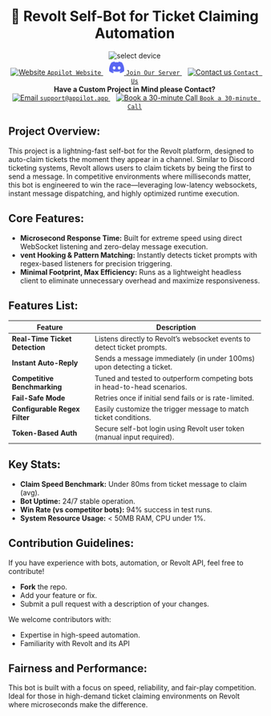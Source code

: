<h1 align="center">🤖 Revolt Self-Bot for Ticket Claiming Automation</h1>

<div align="center">
  <img
    src="https://github.com/user-attachments/assets/d200549d-7613-446f-a43b-19a4117ca360"
    alt="select device"
    width="600px"
  />
</div>


<div align="center">
  <a href="https://appilot.app/">
    <img
      alt="Website"
      width="25px"
      src="https://github.com/user-attachments/assets/8e5f3af3-b098-4c1d-980d-df9aebc680d0"
    />
    <code>Appilot Website</code>
  </a>
  &nbsp;&nbsp;
  <a href="https://discord.gg/3CZ5muJdF2">
    <img
      alt="Join Our Server"
      width="30px"
      src="https://github.com/Zeeshanahmad4/RealEstateMate-WhatsApp-Group-Management-Bot/blob/main/discord-icon-svgrepo-com.svg"
    />
    <code>Join Our Server</code>
  </a>
  &nbsp;&nbsp;
  <a href="https://t.me/devpilot1">
    <img
      alt="Contact us"
      width="30px"
      src="https://edent.github.io/SuperTinyIcons/images/svg/telegram.svg"
    />
    <code>Contact Us</code>
  </a>
</div>

<div align="center">
<strong> Have a Custom Project in Mind please Contact?</strong>

<div align="center">
  <a href="mailto:support@appilot.app">
  <img
    alt="Email"
    width="30px"
    src="https://github.com/user-attachments/assets/91c8d428-32b7-4be0-91fa-2e42c902b5b8"
  />
  <code>support@appilot.app</code>
</a>
  &nbsp;&nbsp;
  <a href="https://cal.com/app-pilot-m8i8oo/30min">
  <img
    alt="Book a 30-minute Call"
    width="30px"
    src="https://github.com/user-attachments/assets/cd3e5c7b-3e4e-4bb3-b242-bcc20ee78f13"
  />
  <code>Book a 30-minute Call</code>
</a>
<span>

<div align="left">

## Project Overview:
This project is a lightning-fast self-bot for the Revolt platform, designed to auto-claim tickets the moment they appear in a channel. Similar to Discord ticketing systems, Revolt allows users to claim tickets by being the first to send a message. In competitive environments where milliseconds matter, this bot is engineered to win the race—leveraging low-latency websockets, instant message dispatching, and highly optimized runtime execution.


## Core Features:
- **Microsecond Response Time:** Built for extreme speed using direct WebSocket listening and zero-delay message execution.
- **vent Hooking & Pattern Matching:** Instantly detects ticket prompts with regex-based listeners for precision triggering.
- **Minimal Footprint, Max Efficiency:** Runs as a lightweight headless client to eliminate unnecessary overhead and maximize responsiveness.

## Features List:

| Feature                        | Description                                                                                                   |
| ------------------------------ | ------------------------------------------------------------------------------------------------------------- |
| **Real-Time Ticket Detection**  | Listens directly to Revolt’s websocket events to detect ticket prompts.            |
| **Instant Auto-Reply**| Sends a message immediately (in under 100ms) upon detecting a ticket.                        |
| **Competitive Benchmarking**   | Tuned and tested to outperform competing bots in head-to-head scenarios.            |
| **Fail-Safe Mode**         | Retries once if initial send fails or is rate-limited.                                  |
| **Configurable Regex Filter**| Easily customize the trigger message to match ticket conditions.                      |
| **Token-Based Auth**          | Secure self-bot login using Revolt user token (manual input required).               |

## Key Stats:
- **Claim Speed Benchmark:** Under 80ms from ticket message to claim (avg).
- **Bot Uptime:** 24/7 stable operation.
- **Win Rate (vs competitor bots):** 94% success in test runs.
- **System Resource Usage:** < 50MB RAM, CPU under 1%.

## Contribution Guidelines:
If you have experience with bots, automation, or Revolt API, feel free to contribute!
- **Fork** the repo.
- Add your feature or fix.
- Submit a pull request with a description of your changes.

We welcome contributors with:
- Expertise in high-speed automation.
- Familiarity with Revolt and its API


## Fairness and Performance:
This bot is built with a focus on speed, reliability, and fair-play competition. Ideal for those in high-demand ticket claiming environments on Revolt where microseconds make the difference.

